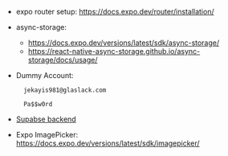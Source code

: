 - expo router setup: https://docs.expo.dev/router/installation/
- async-storage: 
    - https://docs.expo.dev/versions/latest/sdk/async-storage/
    - https://react-native-async-storage.github.io/async-storage/docs/usage/

- Dummy Account:

        jekayis981@glaslack.com
        
        Pa$$w0rd    

- [Supabse backend](https://supabase.com/docs/reference/javascript/initializing) 

- Expo ImagePicker: https://docs.expo.dev/versions/latest/sdk/imagepicker/